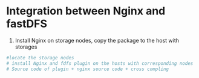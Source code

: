 # Integration between Nginx and fastDFS
1. Install Nginx on storage nodes, copy the package to the host with storages
```sh
#locate the storage nodes
# install Nginx and fdfs plugin on the hosts with corresponding nodes
# Source code of plugin + nginx source code + cross compling
